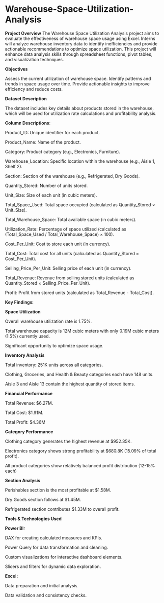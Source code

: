 # Warehouse-Space-Utilization-Analysis

**Project Overview**
The Warehouse Space Utilization Analysis project aims to evaluate the effectiveness of warehouse space usage using Excel. Interns will analyze warehouse inventory data to identify inefficiencies and provide actionable recommendations to optimize space utilization. This project will enhance data analysis skills through spreadsheet functions, pivot tables, and visualization techniques.

**Objectives**

Assess the current utilization of warehouse space.
Identify patterns and trends in space usage over time.
Provide actionable insights to improve efficiency and reduce costs.

**Dataset Description**

The dataset includes key details about products stored in the warehouse, which will be used for utilization rate calculations and profitability analysis.

**Column Descriptions:**

Product_ID: Unique identifier for each product.

Product_Name: Name of the product.

Category: Product category (e.g., Electronics, Furniture).

Warehouse_Location: Specific location within the warehouse (e.g., Aisle 1, Shelf 2).

Section: Section of the warehouse (e.g., Refrigerated, Dry Goods).

Quantity_Stored: Number of units stored.

Unit_Size: Size of each unit (in cubic meters).

Total_Space_Used: Total space occupied (calculated as Quantity_Stored × Unit_Size).

Total_Warehouse_Space: Total available space (in cubic meters).

Utilization_Rate: Percentage of space utilized (calculated as (Total_Space_Used / Total_Warehouse_Space) × 100).

Cost_Per_Unit: Cost to store each unit (in currency).

Total_Cost: Total cost for all units (calculated as Quantity_Stored × Cost_Per_Unit).

Selling_Price_Per_Unit: Selling price of each unit (in currency).

Total_Revenue: Revenue from selling stored units (calculated as Quantity_Stored × Selling_Price_Per_Unit).

Profit: Profit from stored units (calculated as Total_Revenue - Total_Cost).

**Key Findings**:

**Space Utilization**

Overall warehouse utilization rate is 1.75%.

Total warehouse capacity is 12M cubic meters with only 0.19M cubic meters (1.5%) currently used.

Significant opportunity to optimize space usage.

**Inventory Analysis**

Total inventory: 251K units across all categories.

Clothing, Groceries, and Health & Beauty categories each have 148 units.

Aisle 3 and Aisle 13 contain the highest quantity of stored items.

**Financial Performance**

Total Revenue: $6.27M.

Total Cost: $1.91M.

Total Profit: $4.36M

**Category Performance**

Clothing category generates the highest revenue at $952.35K.

Electronics category shows strong profitability at $680.8K (15.09% of total profit).

All product categories show relatively balanced profit distribution (12-15% each)

**Section Analysis**

Perishables section is the most profitable at $1.58M.

Dry Goods section follows at $1.45M.

Refrigerated section contributes $1.33M to overall profit.

**Tools & Technologies Used**

**Power BI:**

DAX for creating calculated measures and KPIs.

Power Query for data transformation and cleaning.

Custom visualizations for interactive dashboard elements.

Slicers and filters for dynamic data exploration.


**Excel:**

Data preparation and initial analysis.

Data validation and consistency checks.

